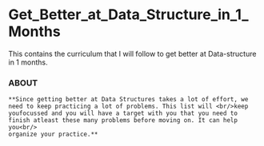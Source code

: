 # Get_Better_at_Data_Structure_in_1_Months
This contains the curriculum that I will follow to get better at Data-structure  in 1 months.


 ### **ABOUT** 
```
**Since getting better at Data Structures takes a lot of effort, we need to keep practicing a lot of problems. This list will <br/>keep youfocussed and you will have a target with you that you need to finish atleast these many problems before moving on. It can help you<br/> 
organize your practice.**

```
